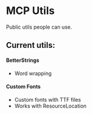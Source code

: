 # MCP Utils
Public utils people can use.

## Current utils:

#### BetterStrings
- Word wrapping

#### Custom Fonts
- Custom fonts with TTF files
- Works with ResourceLocation
